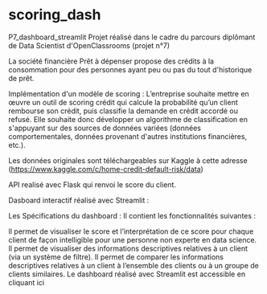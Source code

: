 # scoring_dash
P7_dashboard_streamlit
Projet réalisé dans le cadre du parcours diplômant de Data Scientist d'OpenClassrooms (projet n°7)

La société financière Prêt à dépenser propose des crédits à la consommation pour des personnes ayant peu ou pas du tout d'historique de prêt.

Implémentation d'un modèle de scoring :
L’entreprise souhaite mettre en œuvre un outil de scoring crédit qui calcule la probabilité qu’un client rembourse son crédit, puis classifie la demande en crédit accordé ou refusé. Elle souhaite donc développer un algorithme de classification en s'appuyant sur des sources de données variées (données comportementales, données provenant d'autres institutions financières, etc.).


Les données originales sont téléchargeables sur Kaggle à cette adresse (https://www.kaggle.com/c/home-credit-default-risk/data)

API realisé avec Flask qui renvoi le score du client.

Dasboard interactif réalisé avec Streamlit :

Les Spécifications du dashboard : Il contient les fonctionnalités suivantes :

Il permet de visualiser le score et l’interprétation de ce score pour chaque client de façon intelligible pour une personne non experte en data science.
Il permet de visualiser des informations descriptives relatives à un client (via un système de filtre).
Il permet de comparer les informations descriptives relatives à un client à l’ensemble des clients ou à un groupe de clients similaires.
Le dashboard réalisé avec Streamlit est accessible en cliquant ici

